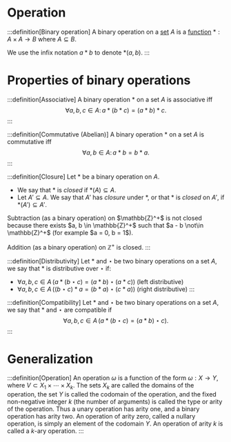 # Operation

:::definition[Binary operation]
A binary operation on a [set]() $A$ is a [function]() $*: A \times A \to B$ where $A \subseteq B$.

We use the infix notation $a*b$ to denote $*(a,b)$.
:::

# Properties of binary operations

:::definition[Associative]
A binary operation $*$ on a set $A$ is associative iff
$$
\forall a, b, c \in A :\, a*(b*c) = (a*b)*c.
$$
:::

:::definition[Commutative (Abelian)]
A binary operation $*$ on a set $A$ is commutative iff
$$
\forall a, b \in A :\, a*b = b*a.
$$
:::

:::definition[Closure]
Let $*$ be a binary operation on $A$.
<negative-space />
- We say that $*$ is <em>closed</em> if $*(A) \subseteq A$.
- Let $A' \subseteq A$. We say that $A'$ has <em>closure</em> under $*$, or that $*$ is <em>closed</em> on $A'$, if $*(A') \subseteq A'$.

<intuition>
Subtraction (as a binary operation) on $\mathbb{Z}^+$ is not closed because there exists $a, b \in \mathbb{Z}^+$ such that $a - b \not\in \mathbb{Z}^+$ (for example $a = 0, b = 1$).

Addition (as a binary operation) on $\mathbb{Z}^+$ is closed.
</intuition>
:::

:::definition[Distributivity]
Let $*$ and $\star$ be two binary operations on a set $A$, we say that $*$ is distributive over $\star$ if:
<negative-space />
- $\forall a, b, c \in A \, \big(a * (b \star c) = (a * b) \star (a * c)\big)$ (left distributive)
- $\forall a, b, c \in A \, \big((b \star c) * a = (b * a) \star (c * a)\big)$ (right distributive)
:::

:::definition[Compatibility]
Let $*$ and $\star$ be two binary operations on a set $A$, we say that $*$ and $\star$ are compatible if
$$
\forall a, b, c \in A \, \big(a * (b \star c) = (a * b) \star c\big).
$$
:::

# Generalization

:::definition[Operation]
An operation $\omega$ is a function of the form $\omega : X \to Y$, where $V
\subset X_1 \times \cdots \times X_k$. The sets $X_k$ are called the domains of the operation, the set $Y$ is called the codomain of the operation, and the fixed non-negative integer $k$ (the number of arguments) is called the type or arity of the operation. Thus a unary operation has arity one, and a binary operation has arity two. An operation of arity zero, called a nullary operation, is simply an element of the codomain $Y$. An operation of arity $k$ is called a $k$-ary operation. <ref href="https://en.wikipedia.org/w/index.php?title=Operation_(mathematics)&oldid=930151180">
:::
